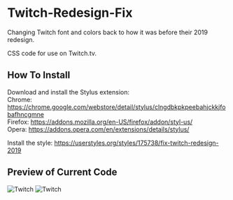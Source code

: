# Twitch-Redesign-Fix
Changing Twitch font and colors back to how it was before their 2019 redesign.

CSS code for use on Twitch.tv.  

## How To Install
Download and install the Stylus extension:  
Chrome: https://chrome.google.com/webstore/detail/stylus/clngdbkpkpeebahjckkjfobafhncgmne  
Firefox: https://addons.mozilla.org/en-US/firefox/addon/styl-us/  
Opera: https://addons.opera.com/en/extensions/details/stylus/  

Install the style: https://userstyles.org/styles/175738/fix-twitch-redesign-2019  

## Preview of Current Code
![Twitch](https://jaany.xyz/i/l0epa.jpg)
![Twitch](https://jaany.xyz/i/3idni.png)

